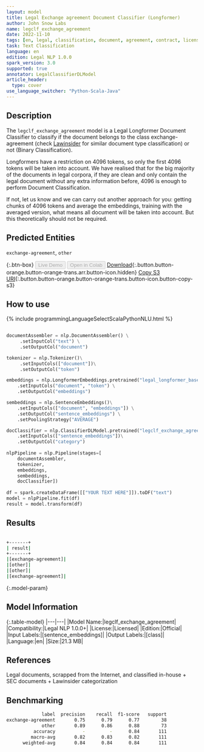 ```yaml
---
layout: model
title: Legal Exchange agreement Document Classifier (Longformer)
author: John Snow Labs
name: legclf_exchange_agreement
date: 2022-11-10
tags: [en, legal, classification, document, agreement, contract, licensed]
task: Text Classification
language: en
edition: Legal NLP 1.0.0
spark_version: 3.0
supported: true
annotator: LegalClassifierDLModel
article_header:
  type: cover
use_language_switcher: "Python-Scala-Java"
---
```


## Description

The `legclf_exchange_agreement` model is a Legal Longformer Document Classifier to classify if the document belongs to the class exchange-agreement (check [Lawinsider](https://www.lawinsider.com/tags) for similar document type classification) or not (Binary Classification).

Longformers have a restriction on 4096 tokens, so only the first 4096 tokens will be taken into account. We have realised that for the big majority of the documents in legal corpora, if they are clean and only contain the legal document without any extra information before, 4096 is enough to perform Document Classification.

If not, let us know and we can carry out another approach for you: getting chunks of 4096 tokens and average the embeddings, training with the averaged version, what means all document will be taken into account. But this theoretically should not be required.

## Predicted Entities

`exchange-agreement`, `other`

{:.btn-box}
<button class="button button-orange" disabled>Live Demo</button>
<button class="button button-orange" disabled>Open in Colab</button>
[Download](https://s3.amazonaws.com/auxdata.johnsnowlabs.com/legal/models/legclf_exchange_agreement_en_1.0.0_3.0_1668076994443.zip){:.button.button-orange.button-orange-trans.arr.button-icon.hidden}
[Copy S3 URI](s3://auxdata.johnsnowlabs.com/legal/models/legclf_exchange_agreement_en_1.0.0_3.0_1668076994443.zip){:.button.button-orange.button-orange-trans.button-icon.button-copy-s3}

## How to use



<div class="tabs-box" markdown="1">
{% include programmingLanguageSelectScalaPythonNLU.html %}

```python
 
documentAssembler = nlp.DocumentAssembler() \
     .setInputCol("text") \
     .setOutputCol("document")

tokenizer = nlp.Tokenizer()\
     .setInputCols(["document"])\
     .setOutputCol("token")

embeddings = nlp.LongformerEmbeddings.pretrained("legal_longformer_base", "en")\
    .setInputCols("document", "token") \
    .setOutputCol("embeddings")

sembeddings = nlp.SentenceEmbeddings()\
    .setInputCols(["document", "embeddings"]) \
    .setOutputCol("sentence_embeddings") \
    .setPoolingStrategy("AVERAGE")

docClassifier = nlp.ClassifierDLModel.pretrained("legclf_exchange_agreement", "en", "legal/models")\
    .setInputCols(["sentence_embeddings"])\
    .setOutputCol("category")
    
nlpPipeline = nlp.Pipeline(stages=[
    documentAssembler, 
    tokenizer,
    embeddings,
    sembeddings,
    docClassifier])
 
df = spark.createDataFrame([["YOUR TEXT HERE"]]).toDF("text")
model = nlpPipeline.fit(df)
result = model.transform(df)

```

</div>

## Results

```bash

+-------+
| result|
+-------+
|[exchange-agreement]|
|[other]|
|[other]|
|[exchange-agreement]|

```

{:.model-param}
## Model Information

{:.table-model}
|---|---|
|Model Name:|legclf_exchange_agreement|
|Compatibility:|Legal NLP 1.0.0+|
|License:|Licensed|
|Edition:|Official|
|Input Labels:|[sentence_embeddings]|
|Output Labels:|[class]|
|Language:|en|
|Size:|21.3 MB|

## References

Legal documents, scrapped from the Internet, and classified in-house + SEC documents + Lawinsider categorization

## Benchmarking

```bash
             label  precision    recall  f1-score   support
exchange-agreement       0.75      0.79      0.77        38
             other       0.89      0.86      0.88        73
          accuracy          -         -      0.84       111
         macro-avg       0.82      0.83      0.82       111
      weighted-avg       0.84      0.84      0.84       111
```